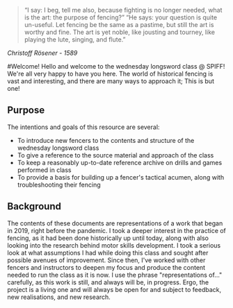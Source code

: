 > “I say: I beg, tell me also, because fighting is no longer needed, what is the art: the purpose of fencing?”
“He says: your question is quite un-useful. Let fencing be the same as a pastime, but still the art is worthy and fine. 
The art is yet noble, like jousting and tourney, like playing the lute, singing, and flute.”

*Christoff Rösener - 1589*

#Welcome!
Hello and welcome to the wednesday longsword class @ SPIFF! We're all very happy to have you here. The world of historical fencing is vast and interesting, and there are many ways to approach it; This is but one!

## Purpose
The intentions and goals of this resource are several:

* To introduce new fencers to the contents and structure of the wednesday longsword class
* To give a reference to the source material and approach of the class
* To keep a reasonably up-to-date reference archive on drills and games performed in class
* To provide a basis for building up a fencer's tactical acumen, along with troubleshooting their fencing

## Background
The contents of these documents are representations of a work that began in 2019, right before the pandemic. I took a deeper interest in the practice of fencing, as it had been done historically up until today, along with also looking into the research behind motor skills development. I took a serious look at what assumptions I had while doing this class and sought after possible avenues of improvement. Since then, I've worked with other fencers and instructors to deepen my focus and produce the content needed to run the class as it is now. I use the phrase "representations of..." carefully, as this work is still, and always will be, in progress. Ergo, the project is a living one and will always be open for and subject to feedback, new realisations, and new research.


